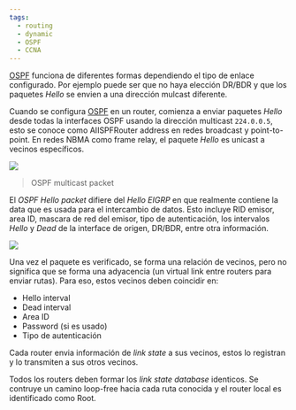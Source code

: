 ```yaml
---
tags:
  - routing
  - dynamic
  - OSPF
  - CCNA
---
```


[OSPF](OSPF.md) funciona de diferentes formas dependiendo el tipo de enlace configurado. Por ejemplo puede ser que no haya elección DR/BDR y que los paquetes _Hello_ se envien a una dirección mulcast diferente. 

Cuando se configura [OSPF](OSPF.md) en un router, comienza a enviar paquetes _Hello_ desde todas la interfaces OSPF usando la dirección multicast `224.0.0.5`, esto se conoce como AIISPFRouter address en redes broadcast y point-to-point. En redes NBMA como frame relay, el paquete _Hello_ es unicast a vecinos específicos. 

![](15-1.png)
> OSPF multicast packet

El _OSPF Hello packet_ difiere del _Hello EIGRP_ en que realmente contiene la data que es usada para el intercambio de datos. Esto incluye RID emisor, area ID, mascara de red del emisor, tipo de autenticación, los intervalos _Hello_ y _Dead_ de la interface de origen, DR/BDR, entre otra información. 

![](15-2.png)

Una vez el paquete es verificado, se forma una relación de vecinos, pero no significa que se forma una adyacencia (un virtual link entre routers para enviar rutas). Para eso, estos vecinos deben coincidir en:
- Hello interval 
- Dead interval 
- Area ID
- Password (si es usado)
- Tipo de autenticación 

Cada router envia información de _link state_ a sus vecinos, estos lo registran y lo transmiten a sus otros vecinos. 

Todos los routers deben formar los _link state database_ identicos. Se contruye un camino loop-free hacia cada ruta conocida y el router local es identificado como Root.  
